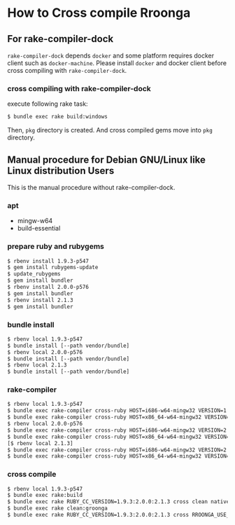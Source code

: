 # How to Cross compile Rroonga

## For rake-compiler-dock

`rake-compiler-dock` depends `docker` and some platform requires docker client such as `docker-machine`.
Please install `docker` and docker client before cross compiling with `rake-compiler-dock`.

### cross compiling with rake-compiler-dock

execute following rake task:

```bash
$ bundle exec rake build:windows
```

Then, `pkg` directory is created. And cross compiled gems move into `pkg` directory.

## Manual procedure for Debian GNU/Linux like Linux distribution Users

This is the manual procedure without rake-compiler-dock.

### apt

* mingw-w64
* build-essential

### prepare ruby and rubygems

```bash
$ rbenv install 1.9.3-p547
$ gem install rubygems-update
$ update_rubygems
$ gem install bundler
$ rbenv install 2.0.0-p576
$ gem install bundler
$ rbenv install 2.1.3
$ gem install bundler
```

### bundle install

```bash
$ rbenv local 1.9.3-p547
$ bundle install [--path vendor/bundle]
$ rbenv local 2.0.0-p576
$ bundle install [--path vendor/bundle]
$ rbenv local 2.1.3
$ bundle install [--path vendor/bundle]
```

### rake-compiler

```bash
$ rbenv local 1.9.3-p547
$ bundle exec rake-compiler cross-ruby HOST=i686-w64-mingw32 VERSION=1.9.3-p547 [EXTS=--without-extensions]
$ bundle exec rake-compiler cross-ruby HOST=x86_64-w64-mingw32 VERSION=1.9.3-p547 [EXTS=--without-extensions]
$ rbenv local 2.0.0-p576
$ bundle exec rake-compiler cross-ruby HOST=i686-w64-mingw32 VERSION=2.0.0-p576 [EXTS=--without-extensions]
$ bundle exec rake-compiler cross-ruby HOST=x86_64-w64-mingw32 VERSION=2.0.0-p576 [EXTS=--without-extensions]
[$ rbenv local 2.1.3]
$ bundle exec rake-compiler cross-ruby HOST=i686-w64-mingw32 VERSION=2.1.3 [EXTS=--without-extensions]
$ bundle exec rake-compiler cross-ruby HOST=x86_64-w64-mingw32 VERSION=2.1.3 [EXTS=--without-extensions]
```

### cross compile

```bash
$ rbenv local 1.9.3-p547
$ bundle exec rake:build
$ bundle exec rake RUBY_CC_VERSION=1.9.3:2.0.0:2.1.3 cross clean native gem
$ bundle exec rake clean:groonga
$ bundle exec rake RUBY_CC_VERSION=1.9.3:2.0.0:2.1.3 cross RROONGA_USE_GROONGA_X64=true clean native gem
```

